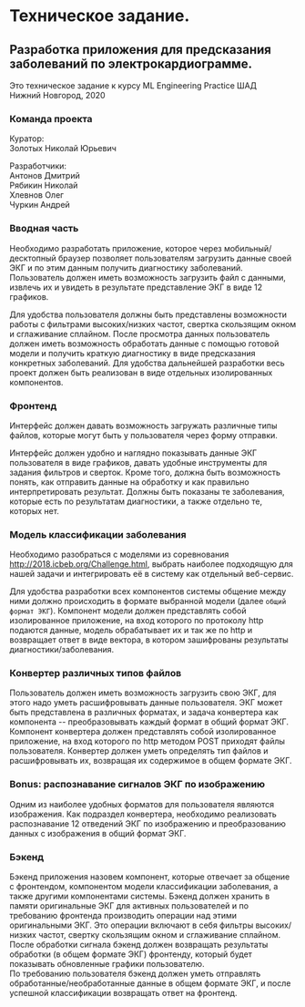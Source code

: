 # Техническое задание.
## Разработка приложения для предсказания заболеваний по электрокардиограмме.

Это техническое задание к курсу ML Engineering Practice ШАД  
Нижний Новгород, 2020  

### Команда проекта

Куратор:  
Золотых Николай Юрьевич  
  
Разработчики:  
Антонов Дмитрий  
Рябикин Николай  
Хлевнов Олег  
Чуркин Андрей  

### Вводная часть
Необходимо разработать приложение, которое через мобильный/десктопный браузер позволяет пользователям загрузить данные своей ЭКГ и по этим данным получить диагностику заболеваний. Пользователь должен иметь возможность загрузить файл с данными, извлечь их и увидеть в результате представление ЭКГ в виде 12 графиков.  

Для удобства пользователя должны быть представлены возможности работы с фильтрами высоких/низких частот, свертка скользящим окном и сглаживание сплайном. После просмотра данных пользователь должен иметь возможность обработать данные с помощью готовой модели и получить краткую диагностику в виде предсказания конкретных заболеваний. Для удобства дальнейшей разработки весь проект должен быть реализован в виде отдельных изолированных компонентов.

### Фронтенд
Интерфейс должен давать возможность загружать различные типы файлов, которые могут быть у пользователя через форму отправки.  

Интерфейс должен удобно и наглядно показывать данные ЭКГ пользователя в виде графиков, давать удобные инструменты для задания фильтров и сверток. Кроме того, должна быть возможность понять, как отправить данные на обработку и как правильно интерпретировать результат. Должны быть показаны те заболевания, которые есть по результатам диагностики, а также отдельно те, которых нет.

### Модель классификации заболевания
Необходимо разобраться с моделями из соревнования http://2018.icbeb.org/Challenge.html, выбрать наиболее подходящую для нашей задачи и интегрировать её в систему как отдельный веб-сервис.  

Для удобства разработки всех компонентов системы общение между ними должно происходить в формате выбранной модели (далее `общий формат ЭКГ`). Компонент модели должен представлять собой изолированное приложение, на вход которого по протоколу http подаются данные, модель обрабатывает их и так же по http и возвращает ответ в виде вектора, в котором зашифрованы результаты диагностики/заболевания.

### Конвертер различных типов файлов
Пользователь должен иметь возможность загрузить свою ЭКГ, для этого надо уметь расшифровывать данные пользователя. ЭКГ может быть представлена в различных форматах, и задача конвертера как компонента -- преобразовывать каждый формат в общий формат ЭКГ.  
Компонент конвертера должен представлять собой изолированное приложение, на вход которого по http методом POST приходят файлы пользователя. Конвертер должен уметь определять тип файлов и расшифровывать их, возвращая их содержимое в общем формате ЭКГ.

### Bonus: распознавание сигналов ЭКГ по изображению
Одним из наиболее удобных форматов для пользователя являются изображения. Как подраздел конвертера, необходимо реализовать распознавание 12 отведений ЭКГ по изображению и преобразованию данных с изображения в общий формат ЭКГ.

### Бэкенд
Бэкенд приложения назовем компонент, которые отвечает за общение с фронтендом, компонентом модели классификации заболевания, а также другими компонентами системы. Бэкенд должен хранить в памяти оригинальные ЭКГ для активных пользователей и по требованию фронтенда производить операции над этими оригинальными ЭКГ. Это операции включают в себя фильтры высоких/низких частот, свертку скользящим окном и сглаживание сплайном. После обработки сигнала бэкенд должен возвращать результаты обработки (в общем формате ЭКГ) фронтенду, который будет показывать обновленные графики пользователю.  
По требованию пользователя бэкенд должен уметь отправлять обработанные/необработанные данные в общем формате ЭКГ, и после успешной классификации возвращать ответ на фронтенд.


